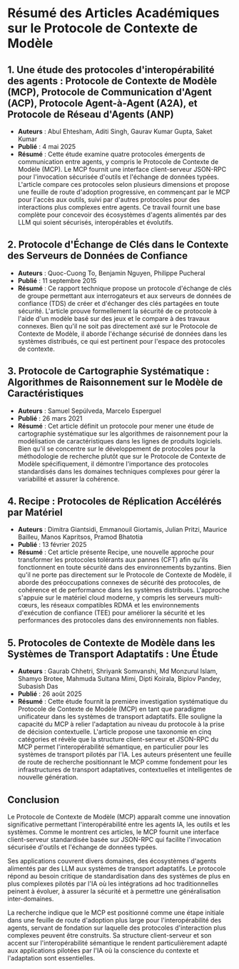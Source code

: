 # Résumé des Articles Académiques sur le Protocole de Contexte de Modèle

## 1. Une étude des protocoles d'interopérabilité des agents : Protocole de Contexte de Modèle (MCP), Protocole de Communication d'Agent (ACP), Protocole Agent-à-Agent (A2A), et Protocole de Réseau d'Agents (ANP)
- **Auteurs** : Abul Ehtesham, Aditi Singh, Gaurav Kumar Gupta, Saket Kumar
- **Publié** : 4 mai 2025
- **Résumé** : Cette étude examine quatre protocoles émergents de communication entre agents, y compris le Protocole de Contexte de Modèle (MCP). Le MCP fournit une interface client-serveur JSON-RPC pour l'invocation sécurisée d'outils et l'échange de données typées. L'article compare ces protocoles selon plusieurs dimensions et propose une feuille de route d'adoption progressive, en commençant par le MCP pour l'accès aux outils, suivi par d'autres protocoles pour des interactions plus complexes entre agents. Ce travail fournit une base complète pour concevoir des écosystèmes d'agents alimentés par des LLM qui soient sécurisés, interopérables et évolutifs.

## 2. Protocole d'Échange de Clés dans le Contexte des Serveurs de Données de Confiance
- **Auteurs** : Quoc-Cuong To, Benjamin Nguyen, Philippe Pucheral
- **Publié** : 11 septembre 2015
- **Résumé** : Ce rapport technique propose un protocole d'échange de clés de groupe permettant aux interrogateurs et aux serveurs de données de confiance (TDS) de créer et d'échanger des clés partagées en toute sécurité. L'article prouve formellement la sécurité de ce protocole à l'aide d'un modèle basé sur des jeux et le compare à des travaux connexes. Bien qu'il ne soit pas directement axé sur le Protocole de Contexte de Modèle, il aborde l'échange sécurisé de données dans les systèmes distribués, ce qui est pertinent pour l'espace des protocoles de contexte.

## 3. Protocole de Cartographie Systématique : Algorithmes de Raisonnement sur le Modèle de Caractéristiques
- **Auteurs** : Samuel Sepúlveda, Marcelo Esperguel
- **Publié** : 26 mars 2021
- **Résumé** : Cet article définit un protocole pour mener une étude de cartographie systématique sur les algorithmes de raisonnement pour la modélisation de caractéristiques dans les lignes de produits logiciels. Bien qu'il se concentre sur le développement de protocoles pour la méthodologie de recherche plutôt que sur le Protocole de Contexte de Modèle spécifiquement, il démontre l'importance des protocoles standardisés dans les domaines techniques complexes pour gérer la variabilité et assurer la cohérence.

## 4. Recipe : Protocoles de Réplication Accélérés par Matériel
- **Auteurs** : Dimitra Giantsidi, Emmanouil Giortamis, Julian Pritzi, Maurice Bailleu, Manos Kapritsos, Pramod Bhatotia
- **Publié** : 13 février 2025
- **Résumé** : Cet article présente Recipe, une nouvelle approche pour transformer les protocoles tolérants aux pannes (CFT) afin qu'ils fonctionnent en toute sécurité dans des environnements byzantins. Bien qu'il ne porte pas directement sur le Protocole de Contexte de Modèle, il aborde des préoccupations connexes de sécurité des protocoles, de cohérence et de performance dans les systèmes distribués. L'approche s'appuie sur le matériel cloud moderne, y compris les serveurs multi-cœurs, les réseaux compatibles RDMA et les environnements d'exécution de confiance (TEE) pour améliorer la sécurité et les performances des protocoles dans des environnements non fiables.

## 5. Protocoles de Contexte de Modèle dans les Systèmes de Transport Adaptatifs : Une Étude
- **Auteurs** : Gaurab Chhetri, Shriyank Somvanshi, Md Monzurul Islam, Shamyo Brotee, Mahmuda Sultana Mimi, Dipti Koirala, Biplov Pandey, Subasish Das
- **Publié** : 26 août 2025
- **Résumé** : Cette étude fournit la première investigation systématique du Protocole de Contexte de Modèle (MCP) en tant que paradigme unificateur dans les systèmes de transport adaptatifs. Elle souligne la capacité du MCP à relier l'adaptation au niveau du protocole à la prise de décision contextuelle. L'article propose une taxonomie en cinq catégories et révèle que la structure client-serveur et JSON-RPC du MCP permet l'interopérabilité sémantique, en particulier pour les systèmes de transport pilotés par l'IA. Les auteurs présentent une feuille de route de recherche positionnant le MCP comme fondement pour les infrastructures de transport adaptatives, contextuelles et intelligentes de nouvelle génération.

## Conclusion

Le Protocole de Contexte de Modèle (MCP) apparaît comme une innovation significative permettant l'interopérabilité entre les agents IA, les outils et les systèmes. Comme le montrent ces articles, le MCP fournit une interface client-serveur standardisée basée sur JSON-RPC qui facilite l'invocation sécurisée d'outils et l'échange de données typées.

Ses applications couvrent divers domaines, des écosystèmes d'agents alimentés par des LLM aux systèmes de transport adaptatifs. Le protocole répond au besoin critique de standardisation dans des systèmes de plus en plus complexes pilotés par l'IA où les intégrations ad hoc traditionnelles peinent à évoluer, à assurer la sécurité et à permettre une généralisation inter-domaines.

La recherche indique que le MCP est positionné comme une étape initiale dans une feuille de route d'adoption plus large pour l'interopérabilité des agents, servant de fondation sur laquelle des protocoles d'interaction plus complexes peuvent être construits. Sa structure client-serveur et son accent sur l'interopérabilité sémantique le rendent particulièrement adapté aux applications pilotées par l'IA où la conscience du contexte et l'adaptation sont essentielles.